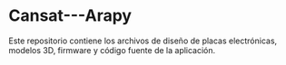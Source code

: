 # Cansat---Arapy
Este repositorio contiene los archivos de diseño de placas electrónicas, modelos 3D, firmware y código fuente de la aplicación.
